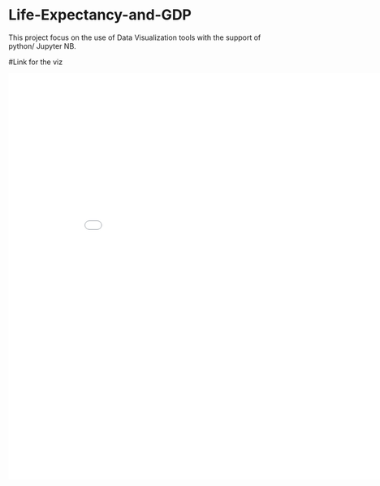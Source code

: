 # Life-Expectancy-and-GDP
This project focus on the use of Data Visualization tools with the support of python/ Jupyter NB. 

#Link for the viz 
<iframe width="900" height="800" frameborder="0" scrolling="no" src="file:///C:/Users/kimka/OneDrive/Bureau/Projects/codecademy-main/codecademy-main/Life%20Expect%20and%20GDP/Life-Expectancy-and-GDP/figure1.html"></iframe>
